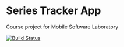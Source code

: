 # Series Tracker App

Course project for Mobile Software Laboratory

[![Build Status](https://travis-ci.org/martinekvili/SeriesTrackerApp.svg?branch=master)](https://travis-ci.org/martinekvili/SeriesTrackerApp)
